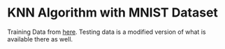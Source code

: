 # KNN Algorithm with MNIST Dataset

Training Data from [here](https://www.kaggle.com/c/digit-recognizer/data). Testing data is a modified version of what is available there as well.
